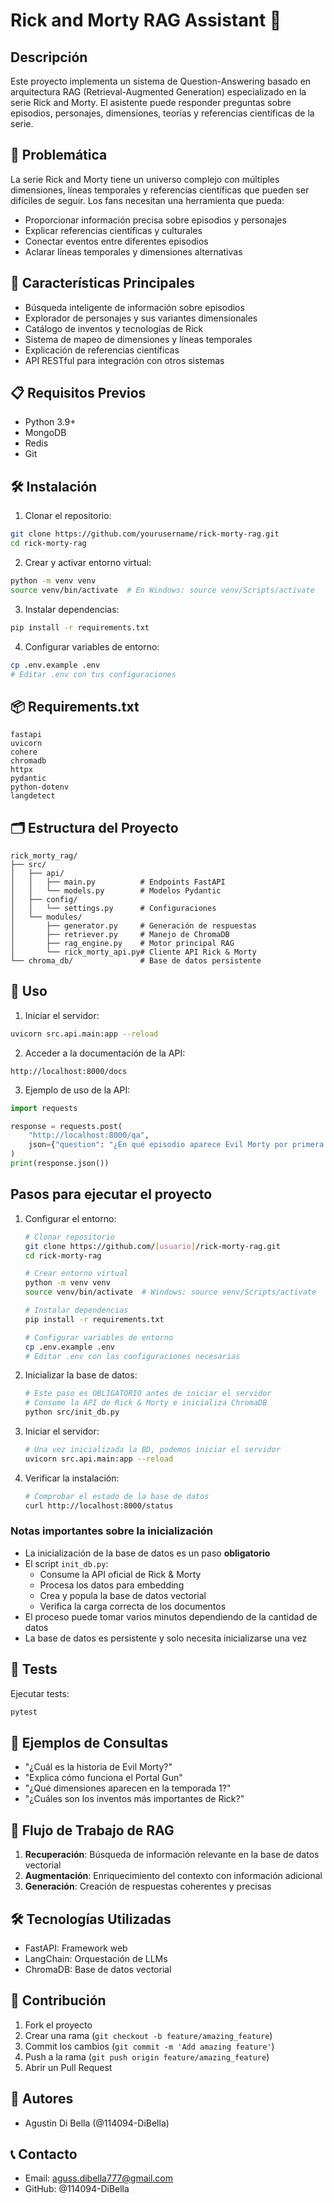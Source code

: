 # Rick and Morty RAG Assistant 🌌

## Descripción
Este proyecto implementa un sistema de Question-Answering basado en arquitectura RAG (Retrieval-Augmented Generation) especializado en la serie Rick and Morty. El asistente puede responder preguntas sobre episodios, personajes, dimensiones, teorías y referencias científicas de la serie.

## 🎯 Problemática
La serie Rick and Morty tiene un universo complejo con múltiples dimensiones, líneas temporales y referencias científicas que pueden ser difíciles de seguir. Los fans necesitan una herramienta que pueda:
- Proporcionar información precisa sobre episodios y personajes
- Explicar referencias científicas y culturales
- Conectar eventos entre diferentes episodios
- Aclarar líneas temporales y dimensiones alternativas

## 🚀 Características Principales
- Búsqueda inteligente de información sobre episodios
- Explorador de personajes y sus variantes dimensionales
- Catálogo de inventos y tecnologías de Rick
- Sistema de mapeo de dimensiones y líneas temporales
- Explicación de referencias científicas
- API RESTful para integración con otros sistemas

## 📋 Requisitos Previos
- Python 3.9+
- MongoDB
- Redis
- Git

## 🛠️ Instalación

1. Clonar el repositorio:
```bash
git clone https://github.com/yourusername/rick-morty-rag.git
cd rick-morty-rag
```

2. Crear y activar entorno virtual:
```bash
python -m venv venv
source venv/bin/activate  # En Windows: source venv/Scripts/activate
```

3. Instalar dependencias:
```bash
pip install -r requirements.txt
```

4. Configurar variables de entorno:
```bash
cp .env.example .env
# Editar .env con tus configuraciones
```

## 📦 Requirements.txt
```
fastapi
uvicorn
cohere
chromadb
httpx
pydantic
python-dotenv
langdetect
```

## 🗂️ Estructura del Proyecto
```
rick_morty_rag/
├── src/
│   ├── api/
│   │   ├── main.py          # Endpoints FastAPI
│   │   └── models.py        # Modelos Pydantic
│   ├── config/
│   │   └── settings.py      # Configuraciones
│   └── modules/
│       ├── generator.py     # Generación de respuestas
│       ├── retriever.py     # Manejo de ChromaDB
│       ├── rag_engine.py    # Motor principal RAG
│       └── rick_morty_api.py# Cliente API Rick & Morty
└── chroma_db/               # Base de datos persistente
```

## 🚀 Uso

1. Iniciar el servidor:
```bash
uvicorn src.api.main:app --reload
```

2. Acceder a la documentación de la API:
```
http://localhost:8000/docs
```

3. Ejemplo de uso de la API:
```python
import requests

response = requests.post(
    "http://localhost:8000/qa",
    json={"question": "¿En qué episodio aparece Evil Morty por primera vez?"}
)
print(response.json())
```

## Pasos para ejecutar el proyecto

1. Configurar el entorno:
   ```bash
   # Clonar repositorio
   git clone https://github.com/[usuario]/rick-morty-rag.git
   cd rick-morty-rag

   # Crear entorno virtual
   python -m venv venv
   source venv/bin/activate  # Windows: source venv/Scripts/activate

   # Instalar dependencias
   pip install -r requirements.txt

   # Configurar variables de entorno
   cp .env.example .env
   # Editar .env con las configuraciones necesarias
   ```

2. Inicializar la base de datos:
   ```bash
   # Este paso es OBLIGATORIO antes de iniciar el servidor
   # Consume la API de Rick & Morty e inicializa ChromaDB
   python src/init_db.py
   ```

3. Iniciar el servidor:
   ```bash
   # Una vez inicializada la BD, podemos iniciar el servidor
   uvicorn src.api.main:app --reload
   ```

4. Verificar la instalación:
   ```bash
   # Comprobar el estado de la base de datos
   curl http://localhost:8000/status
   ```

### Notas importantes sobre la inicialización
- La inicialización de la base de datos es un paso **obligatorio**
- El script `init_db.py`:
  - Consume la API oficial de Rick & Morty
  - Procesa los datos para embedding
  - Crea y popula la base de datos vectorial
  - Verifica la carga correcta de los documentos
- El proceso puede tomar varios minutos dependiendo de la cantidad de datos
- La base de datos es persistente y solo necesita inicializarse una vez

    
## 🧪 Tests
Ejecutar tests:
```bash
pytest
```

## 📝 Ejemplos de Consultas
- "¿Cuál es la historia de Evil Morty?"
- "Explica cómo funciona el Portal Gun"
- "¿Qué dimensiones aparecen en la temporada 1?"
- "¿Cuáles son los inventos más importantes de Rick?"

## 🔄 Flujo de Trabajo de RAG
1. **Recuperación**: Búsqueda de información relevante en la base de datos vectorial
2. **Augmentación**: Enriquecimiento del contexto con información adicional
3. **Generación**: Creación de respuestas coherentes y precisas

## 🛠️ Tecnologías Utilizadas
- FastAPI: Framework web
- LangChain: Orquestación de LLMs
- ChromaDB: Base de datos vectorial


## 🤝 Contribución
1. Fork el proyecto
2. Crear una rama (`git checkout -b feature/amazing_feature`)
3. Commit los cambios (`git commit -m 'Add amazing feature'`)
4. Push a la rama (`git push origin feature/amazing_feature`)
5. Abrir un Pull Request

## 👥 Autores
- Agustin Di Bella (@114094-DiBella)


## 📞 Contacto
- Email: aguss.dibella777@gmail.com
- GitHub: @114094-DiBella